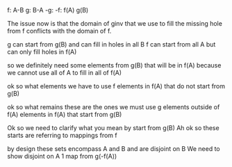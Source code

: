 f: A-B
g: B-A
-g:
-f:
f(A)
g(B)

The issue now is that the domain of ginv that we use to fill the missing hole from f
conflicts with the domain of f.

g can start from g(B) and can fill in holes in all B
f can start from all A but can only fill holes in f(A)

so we definitely need some elements from g(B) that will be in f(A)
because we cannot use all of A to fill in all of f(A)


ok so what elements we have to use f
elements in f(A) that do not start from g(B)

ok so what remains these are the ones we must use g
elements outside of f(A)
elements in f(A) that start from g(B)


Ok so we need to clarify what you mean by start from g(B)
Ah ok so these starts are referring to mappings from f
 
by design these sets encompass A and B
and are disjoint on B
We need to show disjoint on A
1 map from g(-f(A))




